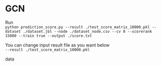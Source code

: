 # GCN

Run  
`python prediction_score.py --result ./test_score_matrix_10000.pkl --dataset ./dataset.jbl --node ./dataset_node.csv --cv 0 --scorerank 15000 --train true --output ./score.txt`

You can change input result file as you want below  
`--result ./test_score_matrix_10000.pkl`

data  
